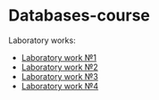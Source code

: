 # Databases-course
Laboratory works:
- [Laboratory work №1](./lab1)
- [Laboratory work №2](./lab2)
- [Laboratory work №3](./lab3)
- [Laboratory work №4](./lab4)
